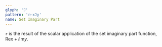 ```yaml
---
glyph: 'ℑ'
pattern: 'r←xℑy'
name: Set Imaginary Part
---
```


`r` is the result of the scalar application of the set imaginary part function, $\mathop{\text{Re}} x + i\mathop{\text{Im}} y$.